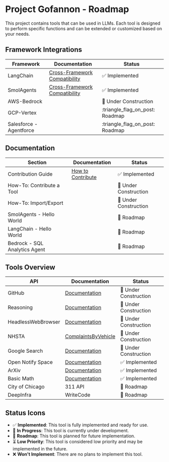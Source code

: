 # Project Gofannon  - Roadmap

This project contains tools that can be used in LLMs. Each tool is designed to 
perform specific functions and can be extended or customized based on your needs.

## Framework Integrations

| Framework       | Documentation                              | Status                                |  
|-----------------|--------------------------------------------|---------------------------------------|  
| LangChain       | [Cross-Framework Compatibility](docs/cross-framework_compatibility.md) | :white_check_mark: Implemented |  
| SmolAgents      | [Cross-Framework Compatibility](docs/cross-framework_compatibility.md) | :white_check_mark: Implemented | 
| AWS-Bedrock     |                                            | :construction: Under Construction |
| GCP-Vertex      |                                            | :triangle_flag_on_post: Roadmap |
| Salesforce - Agentforce |                                     | :triangle_flag_on_post: Roadmap |

## Documentation

| Section                           | Documentation                              | Status                                |  
|-----------------------------------|--------------------------------------------|---------------------------------------|
| Contribution Guide                | [How to Contribute](docs/how_to_contribute.md) | :white_check_mark: Implemented |  
| How-To: Contribute a Tool         |   | :construction: Under Construction     |
| How-To: Import/Export |   | :construction: Under Construction     |
| SmolAgents - Hello World |   | :triangular_flag_on_post: Roadmap     |
| LangChain -  Hello World |   | :triangular_flag_on_post: Roadmap    |
| Bedrock - SQL Analytics Agent |   | :triangular_flag_on_post: Roadmap     |

## Tools Overview

| API                | Documentation                              | Status                                |    
|--------------------|--------------------------------------------|---------------------------------------|    
| GitHub             | [Documentation](docs/github/index.md)      | :construction: Under Construction     |  
| Reasoning          | [Documentation](docs/reasoning/index.md)   | :construction: Under Construction        |   
| HeadlessWebBrowser | [Documentation](docs/headless_browswer) | :construction: Under Construction |   
| NHSTA              | [ComplaintsByVehicle](docs/nhsta/index.md) | :construction: Under Construction        |  
| Google Search      | [Documentation](docs/google_search/index.md) | :construction: Under Construction |  
| Open Notify Space | [Documentation](docs/open_notify_space/index.md) | :white_check_mark: Implemented |  
| ArXiv              | [Documentation](docs/arxiv/index.md)       | :white_check_mark: Implemented        |  
| Basic Math         | [Documentation](docs/basic_math/index.md)  | :white_check_mark: Implemented        |  
| City of Chicago    | 311 API                                    | :triangular_flag_on_post: Roadmap     |  
| DeepInfra          | WriteCode                                  | :triangular_flag_on_post: Roadmap     |  

## Status Icons

- :white_check_mark: **Implemented**: This tool is fully implemented and ready for use.
- :construction: **In Progress**: This tool is currently under development.
- :triangular_flag_on_post: **Roadmap**: This tool is planned for future implementation.
- :hourglass_flowing_sand: **Low Priority**: This tool is considered low priority and may be implemented in the future.
- :x: **Won't Implement**: There are no plans to implement this tool.
